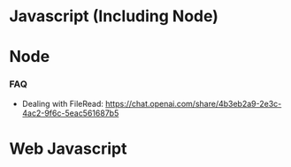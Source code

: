 # Javascript (Including Node)



# Node

### FAQ

- Dealing with FileRead: https://chat.openai.com/share/4b3eb2a9-2e3c-4ac2-9f6c-5eac561687b5


# Web Javascript


